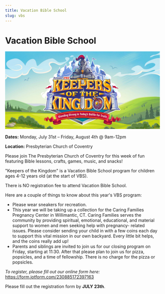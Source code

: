 ```yaml
---
title: Vacation Bible School
slug: vbs
---
```


# Vacation Bible School

![VBS Keepers of the Kingdom](../images/vbs-kingdom.jpg)

**Dates:** Monday, July 31st – Friday, August 4th @ 9am-12pm

**Location:** Presbyterian Church of Coventry

Please join The Presbyterian Church of Coventry for this week of fun featuring Bible lessons, crafts, games, music, and snacks!

"Keepers of the Kingdom" is a Vacation Bible School program for children ages 4-12 years old (at the start of VBS).

There is NO registration fee to attend Vacation Bible School.

Here are a couple of things to know about this year's VBS program:

- Please wear sneakers for recreation.
- This year we will be taking up a collection for the Caring Families Pregnancy Center in
  Willimantic, CT. Caring Families serves the community by providing spiritual, emotional,
  educational, and material support to women and men seeking help with pregnancy-
  related issues. Please consider sending your child in with a few coins each day to
  support this vital mission in our own backyard. Every little bit helps, and the coins really
  add up!
- Parents and siblings are invited to join us for our closing program on Friday, starting at
  11:30. After that please plan to join us for pizza, popsicles, and a time of fellowship.
  There is no charge for the pizza or popsicles.

_To register, please fill out our online form here:_ https://form.jotform.com/230885172397163

Please fill out the registration form by **JULY 23th**.
